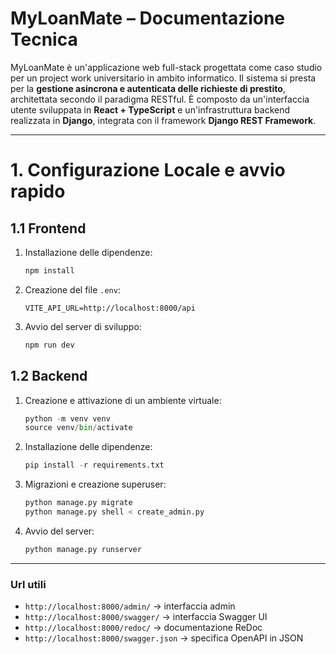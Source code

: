 # MyLoanMate – Documentazione Tecnica

MyLoanMate è un'applicazione web full-stack progettata come caso studio per un project work universitario in ambito informatico. Il sistema si presta per la **gestione asincrona e autenticata delle richieste di prestito**, architettata secondo il paradigma RESTful. È composto da un'interfaccia utente sviluppata in **React + TypeScript** e un'infrastruttura backend realizzata in **Django**, integrata con il framework **Django REST Framework**.

---

# 1. Configurazione Locale e avvio rapido

## 1.1 Frontend

1. Installazione delle dipendenze:

   ```bash
   npm install
   ```

2. Creazione del file `.env`:

   ```env
   VITE_API_URL=http://localhost:8000/api
   ```

3. Avvio del server di sviluppo:
   ```bash
   npm run dev
   ```

## 1.2 Backend

1. Creazione e attivazione di un ambiente virtuale:
   ```python
   python -m venv venv
   source venv/bin/activate
   ```
2. Installazione delle dipendenze:
   ```python
   pip install -r requirements.txt
   ```
3. Migrazioni e creazione superuser:
   ```python
   python manage.py migrate
   python manage.py shell < create_admin.py
   ```
4. Avvio del server:
   ```python
   python manage.py runserver
   ```

---

### Url utili

- `http://localhost:8000/admin/` → interfaccia admin
- `http://localhost:8000/swagger/` → interfaccia Swagger UI
- `http://localhost:8000/redoc/` → documentazione ReDoc
- `http://localhost:8000/swagger.json` → specifica OpenAPI in JSON
